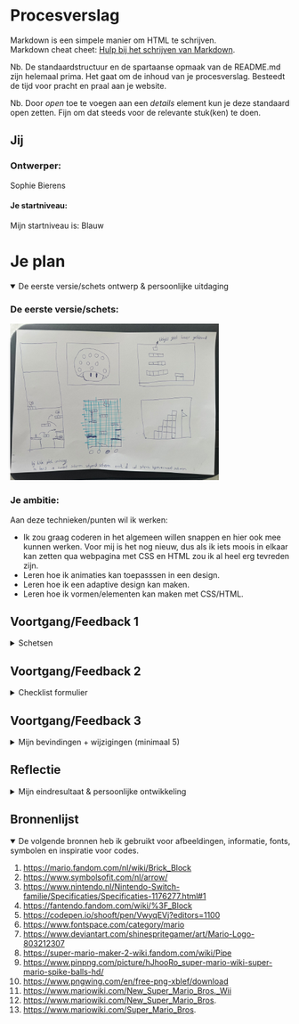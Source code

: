 # Procesverslag
Markdown is een simpele manier om HTML te schrijven.  
Markdown cheat cheet: [Hulp bij het schrijven van Markdown](https://github.com/adam-p/markdown-here/wiki/Markdown-Cheatsheet).

Nb. De standaardstructuur en de spartaanse opmaak van de README.md zijn helemaal prima. Het gaat om de inhoud van je procesverslag. Besteedt de tijd voor pracht en praal aan je website.

Nb. Door *open* toe te voegen aan een *details* element kun je deze standaard open zetten. Fijn om dat steeds voor de relevante stuk(ken) te doen.





## Jij

### Ontwerper:
Sophie Bierens

#### Je startniveau:
Mijn startniveau is: Blauw 





# Je plan

<details open>
  <summary>De eerste versie/schets ontwerp & persoonlijke uitdaging</summary>

  ### De eerste versie/schets:
  <img src="readme-images/Schets.jpeg" width="375px" alt="eerste versie/schets">


  ### Je ambitie: 
  Aan deze technieken/punten wil ik werken:
  - Ik zou graag coderen in het algemeen willen snappen en hier ook mee kunnen werken. Voor mij is het nog nieuw, dus als ik iets moois in elkaar kan zetten qua webpagina met CSS en HTML zou ik al heel erg tevreden zijn. 
  - Leren hoe ik animaties kan toepasssen in een design.  
  - Leren hoe ik een adaptive design kan maken. 
  - Leren hoe ik vormen/elementen kan maken met CSS/HTML. 
 
</details>




## Voortgang/Feedback 1

<details>
  <summary>Schetsen</summary>
  Ik ben begonnen met 5 schetsen maken. elk van deze schetsen had nog zijn gebrekken en daar ga ik hier op inhaken. Ik heb aan Amber Bellaart gevraagd of zij feedback wilde geven op elk van de schetsen. Aan de hand daarvan heb ik aanpassingen gedaan. 

  ### Bevinding 1:
De eerste schets was een grote Mushroom uit het spel van Mario. De Mushroom heeft meerdere witte stippen. Ik wilde in dit concept deze stippen kleiner maken en gebruik maken van deze stippen om hier in elk van een stip een afbeelding van Mario te verstoppen uit verschillende tijden. Toch was deze schets nog helemaal niet af en zat ik nog erg met hoe ik hier interactie in ging brengen.
  <img src="readme-images/schetsmushroom.png" width="375px" alt="mushroom schets">

  #### oplossing:
  Amber gaf als feedback dat hier inderdaad weinig interactiefs mee kon gebeuren. Als ik hier meer interactie in zou willen brengen zou ik in de bolletjes een filmpje kunnen laten afspelen of dat de bolletjes groter werden of zouden bewegen. Ook zou ik de oogjes kunnen laten knipperen. Ik heb dit idee niet gekozen uiteindelijk, omdat ik dit toch een te statisch beeld vond. Er valt weinig mee te ontwerpen en er is weinig interactie mee te creëren. 



  ### Bevinding 2:
  Deze schets was ook nog erg oppervlakkig. Mijn idee was om in de blokjes afbeeldingen of bewegende animaties van Mario te stoppen van elk jaartal. Hoe hoger je komt hoe verder je in de tijd gaat naar het nu.  

 <img src="readme-images/schetstoren.png" width="375px" alt="toren schets">  
  
  #### oplossing:
  Amber kwam met het idee om een mario te maken die elke keer een trede omhoog gaat en dan veranderd van design. Hierdoor laat je direct zien hoe elke Mario in welke jaartal eruit zag. Toch heb ik dit idee niet uitgekozen, omdat ik dit idee niet heel spannend vond doordat er niet veel animaties aan toe te voegen zijn.



  ### Bevinding 3:
  Bij deze schets had ik bedacht om één design te maken waarin de blokjes, net als bij het Mushroom design, veranderen wanneer je eroverheen hovert of op klikt. Toch zullen de blokjes wel erg klein zijn en dit kan het onduidelijk maken wat er gebeurt op de pagina. 
  
<img src="readme-images/schetsblokken.png" width="375px" alt="blokken schets">

  #### oplossing:
  Samen met Amber kwam ik met de oplossing om een inzoom effect te creeëren wanneer je eroverheen hovert. Dit voorkomt dat het niet leesbaar is. Ook kwam Amber met het idee om in plaats van in elk blokje een design te maken, iets met een klik animatie te doen waardoor de Mario zelf veranderd. Zo hoef je niet de blokjes één voor één te lezen. Ik heb uiteindelijk niet voor dit design gekozen, omdat het voor mij een te saai beeld werd als je maar naar één scherm bleef kijken. 
  
  
  ### Bevinding 4:
  Deze schets is een schets van een spel van mario. Het idee is om de Mario door het level te laten bewegen met animatie effecten en knoppen die de tijd veranderen van de game. De elementen die ik bij deze schets in gedachte had zijn de Mushroom en/of Boomba uit het spel die bewegen door het design. Het probleem wat hier was dat ik niet wist hoe ik deze knoppen zou vormgeven. Het past niet heel erg bij Mario en hoe het nu in de schets staat, staat het los van het design, 
  
  <img src="readme-images/Schetsnknopspel.png" width="375px" alt="spel met knoppen schets">

  #### oplossing:
  Samen met Amber kwam ik tot de conclusie dat de knoppen niet helemaal passen bij het spel. Wel vonden we het een leuk idee om iets met knoppen te doen, ook omdat dit past bij het game element van Mario. Dit zou in de vorm van een game controller kunnen of game product zoals een Nintendo Switch. Dit design heb ik als inspiratie gebruikt bij mijn concept. Maar ik ben wel erg benieuwd hoe ik dit in elkaar wil gaan zetten. Ik heb op dit moment nog weinig kennis hierover. 
  
  
  ### Bevinding 5:
  Deze schets lijkt eigenlijk erg op de vorige schets. Deze schets is eigenlijk hetzelfde, maar hier worden de schermen op een andere manier vormgegeven. De schermen zijn hier als een soort ladder te zien boven elkaar. Je kan scrollend door de schermen heen om de verschillende levels te bekijken uit de verschillende jaartallen. Het probleem alleen bij dit scherm is dat ik niet goed wist hoe ik de overgang van de levels duidelijk kon maken. 
  
  <img src="readme-images/schetsspel.png" width="375px" alt="spel schets">

  #### oplossing:
  Een oplossing hiervoor kan zijn dat ik de Mario zo animeer dat hij uit het scherm loopt, en bij een nieuw scherm er weer inloopt. Mario zou dan via een buis er in kunnen gaan en bij een nieuw scherm eruit. Ook deze schets ga ik ook gebruiken als inspiratie voor mijn concept. Ik weet nog niet precies hoe ik de schermen in elkaar wil laten overlopen, maar dit is wel een fijne manier. 



</details>




## Voortgang/Feedback 2

<details>
  <summary>Checklist formulier</summary>
  Samen met Rowin ben ik het checklist formulier gaan doornemen. Hij heeft al veel ervaring in HTML en CSS dus dit kwam voor mij goed uit dat hij mijn werk kon nakijken. 
  
  
  <img src="readme-images/feedback_rowin_1A.jpeg" height="375px" alt="eerste checklist formulier"> <img src="readme-images/feedback_rowin_1B.jpeg" height="375px" alt="eerste checklist formulier">
  
  ### Bevinding 1:
  Rowin kwam met het punt dat ik nog tekst en een H1 miste. Op het beoordelingsformulier staat dat ik verplicht een H1 en p moet toevoegen. Dit had ik op dit moemnt nog niet gedaan. 

  #### oplossing:
  Ik had dit nog niet toegevoegd omdat ik nog niet precies wist waar ik dit moest toevoegen. Rowin kwam met het idee om het eronder toe te voegen. Ik heb dit nu uiteindelijk opgelost door een quote toe te voegen als H1 en de tekst eronder geeft kort weer wat er te zien en doen is op de website. 



  ### Bevinding 2:
  Rowin gaf aan dat er nog te weinig commentaar staat in mijn code. Hierdoor is het niet heel duidelijk voor iemand die de website niet kent. 

  #### oplossing:
  Ik heb dit opgelost door grote koppen te maken bij grote onderdelen, zoals bijvoorbeeld de jaartallen. En kleine kopjes te maken bij onderdelen die daaronder vallen. Ook heb ik in mijn code erbij gezet of ik hulp heb gehad, en van wie, en waar ik het echt volledig zelf heb gemaakt. 

  
  ### Bevinding 3:
  Rowin gaf aan dat de naamgeving van classes, IDs en variabelen nog niet helemaal consistent was. Ik was me niet bewust van het feit dat je alle namen van documenten in dezelfde taal moest houden. Ik had hierdoor veel in het Engels en Nederlands. 

  #### oplossing:
  Ik heb dit opgelost door alles in het Nederlands te veranderen. Enkele namen heb ik gehouden. Dit was alleen als het een naam was van een character Mario.
  
  
  
  ### Bevinding 4:
  Omschrijving van wat er nog niet orde was (tekst en afbeeding(en)).

  #### oplossing:
  Beschrijving hoe je het hebt hebt opgelost of als het niet gelukt is hoe je het zou oplossen (tekst en afbeeding(en)).
  
  
  
  ### Bevinding 5:
  Rowin gaf aan dat ik nog geen CSS custom properties had. Ik had alle kleuren met een losse kleurcode aangegeven waardoor het wat onoverzichtelijk was.
  
  #### oplossing:
  Dit heb ik opgelost door voor elke kleur een variabele aan te maken. Hierdoor ben ik ervan verzekerd dat ik altijd de goede kleuren aanhoudt en dat als ik iets wil veranderen in de kleuren het direct over de gehele pagina veranderd. Ook maakt dit het overzichtelijker voor iemand die de code leest. 

  
  
</details>



## Voortgang/Feedback 3

<details>
  <summary>Mijn bevindingen + wijzigingen (minimaal 5)</summary>
  Samen met Amber hebben we een laatste feedback moment gedaan. Hierbij hebben we elkaars werk voor de laatste keer gecontroleerd op foutjes of gebrekken. 
  
  ### Bevinding 1:
  Amber gaf aan dat zij de knoppen in de focus staat niet heel duidelijk vond. Zij gaf als tip om de lijn dikker te maken. Daarbij haakte Timo ook even in en kwam met het punt dat alle knoppen beschikbaar waren in de focus staat. Hij gaf als tip om alle knoppen die niet klikbaar waren uit te zetten. 

  #### oplossing:
  Dit heb ik opgelost door de focus border te vergroten, zodat het opvallender werd waar je op staat. Ook heb ik de tabindex afgesloten bij de knoppen die niet klikbaar zijn. Zo zie je beter wat de mogelijke functies zijn en ben je niet eindeloos aan het zoeken en klikken. 



  ### Bevinding 2:
  Amber gaf aan dat zij bij de buttons van de Nintendo Switch nog een hover zou willen zien. Zij vond het niet geheel duidelijk anders welke knoppen er actief zijn.

  #### oplossing:
  Ik heb dit opgelost door een hover functie toe te voegen. Hiervoor heb ik een donkere kleur gebruikt. Dezelfde als wanneer je er op klikt. Dit om het effect te geven dat je het knopje even indrukt net als bij een echte Nintendo Switch. 



  ### Bevinding 3:
  ...
  
  #### oplossing:
  Ik

  
   ### Bevinding 4:
  Amber gaf aan dat zij de jaartallen bij het eerste en laatste scherm niet heel duidelijk vond. Bij het tweede scherm vond zij het wel duidelijk uit welk jaartal hier kwam. 
  

  #### oplossing:
  Ik heb hiervoor de afbeeldingen aangepast die ik vormgegeven had. Ik heb bij beide afbeeldingen de tekst vergroot en bij één afbeelding een schaduw en lijn toegevoegd. Ik heb het niet heel erg vergroot, omdat het ook nog in verhouding moest staan aan de rest van mijn design. Het was daarom lastig om het nog duidelijker te maken omdat het een scherm in een Nintendo Switch is. Toch ben ik wel tevreden met hoe het er nu in staat. 
  
  
  ### Bevinding 5:
  Doordat Amber en ik nog samen even door het design zijn gaan lopen kwamen we erachter dat wanneer de cursor over knop 'B' heen ging geen handje kreeg. Hierdoor was het niet duidelijk dat je kon klikken op deze knop. 
  
  
  #### oplossing:
  Dit heb ik opgelost door cursor pointer toe te voegen onder de class van knop 'B'. Hierdoor veranderd de cursor automatisch in een handje wanneer je over de knop heen beweegd.  


</details>




## Reflectie

<details>
  <summary>Mijn eindresultaat & persoonlijke ontwikkeling</summary>

  ### Je uitkomst - karakteristiek screenshot(s):
  <img src="readme-images/dummy-plaatje.jpg" width="375px" alt="final ontwerp">


  ### Dit ging goed/Heb ik geleerd: 
  Ik heb heel veel geleerd de afgelopen tijd. Ik had in het begin niet verwacht dat ik dit zou kunnen neerzetten. Ik heb veel video's gekeken online, oefeningen gedaan, en hulp gehad van mijn medestudenten en docent Sanne. De animaties maken vond ik het leukste van wat ik heb geleerd. Dit ging naar mijn mening ook het beste. Ik heb van Sanne een handige manier geleerd hoe ik mijn schermen mooi naast elkaar kon zetten waardoor het verschillende levels leken en ik geen JavaScript voor nodig had. Ik heb ook een klein beetje JavaScript geleerd de afgelopen 2 weken. Hierdoor weet ik nu toch een beetje hoe je een animatie kan laten starten door middel van een druk op een knop. Ik denk dat ik dit zeker nog wel een keer nodig zal hebben wil ik doorgaan met coderen. Ik heb ook geleerd 

  <img src="readme-images/kijkgeschiedenis.png" width="375px" alt="kijkgeschiedenis">


  ### Dit was lastig/Is niet gelukt:
  Ik vond het in het begin lastig om een idee te ontwerpen met in mijn achterhoofd ook de blokkade dat ik dit misschien niet zou kunnen uitwerken in HTML en CSS. Ook vond ik het lastig dat ik nog nooit eerder iets met code had gedaan en daardoor veel dingen niet snapte. Mijn eerste idee was om met de knoppen een game te maken waar je doorheen kon klikken. Dit heb ik uiteindelijk niet uitgewerkt omdat dit veel met JavaScript uitgewerkt moest worden. Ondanks dat ik dit ontwerp niet gekozen heb uiteindelijk, ben ik wel heel tevreden met hoe het nu uitgepakt is. 

  <img src="readme-images/schets_sanne.jpeg" width="375px" alt="schets van sanne">
</details>





## Bronnenlijst

<details open>
<summary>De volgende bronnen heb ik gebruikt voor afbeeldingen, informatie, fonts, symbolen en inspiratie voor codes. </summary>
  
  
  1. https://mario.fandom.com/nl/wiki/Brick_Block
  2. https://www.symbolsofit.com/nl/arrow/
  3. https://www.nintendo.nl/Nintendo-Switch-familie/Specificaties/Specificaties-1176277.html#1
  4. https://fantendo.fandom.com/wiki/%3F_Block
  5. https://codepen.io/shooft/pen/VwyqEVj?editors=1100 
  6. https://www.fontspace.com/category/mario 
  7. https://www.deviantart.com/shinespritegamer/art/Mario-Logo-803212307 
  8. https://super-mario-maker-2-wiki.fandom.com/wiki/Pipe 
  9. https://www.pinpng.com/picture/hJhooRo_super-mario-wiki-super-mario-spike-balls-hd/ 
  10. https://www.pngwing.com/en/free-png-xblef/download  
  11. https://www.mariowiki.com/New_Super_Mario_Bros._Wii 
  12. https://www.mariowiki.com/New_Super_Mario_Bros. 
  13. https://www.mariowiki.com/Super_Mario_Bros. 
  

</details>
